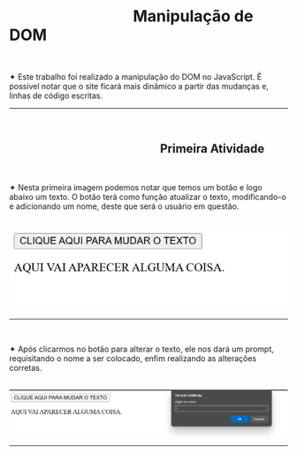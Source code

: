 <h1>        Manipulação de DOM</h1>
<br>
<p>✦ Este trabalho foi realizado a manipulação do DOM no JavaScript.
É possível notar que o site ficará mais dinâmico a partir das mudanças e,
linhas de código escritas.</p>
<hr>
<br>
<h2>             Primeira Atividade</h2>
<br>
<p>✦ Nesta primeira imagem podemos notar que temos um botão e logo abaixo um texto.
O botão terá como função atualizar o texto, modificando-o e adicionando um nome,
deste que será o usuário em questão.</p>
<br>
<img src="/imagens/image.png" alt="imagem-inicial">
<hr>
<br>
<p>✦ Após clicarmos no botão para alterar o texto, ele nos dará um prompt,
requisitando o nome a ser colocado, enfim realizando as alterações corretas.</p>
<br>
<img src="/imagens/image2.png" alt="segunda-imagem">
<hr>
<br>
